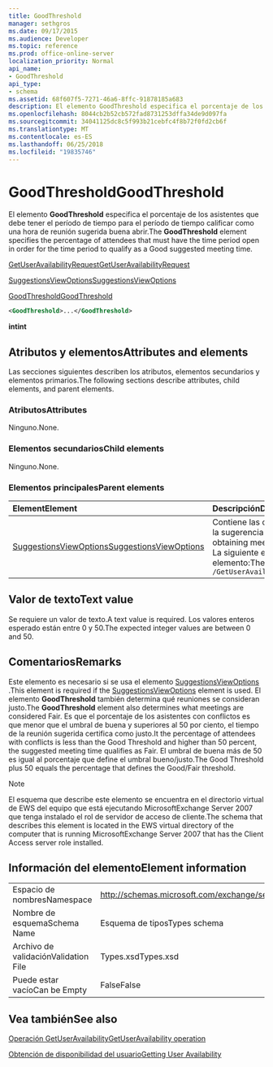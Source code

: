 ```yaml
---
title: GoodThreshold
manager: sethgros
ms.date: 09/17/2015
ms.audience: Developer
ms.topic: reference
ms.prod: office-online-server
localization_priority: Normal
api_name:
- GoodThreshold
api_type:
- schema
ms.assetid: 68f607f5-7271-46a6-8ffc-91878185a683
description: El elemento GoodThreshold especifica el porcentaje de los asistentes que debe tener el período de tiempo para el período de tiempo calificar como una hora de reunión sugerida buena abrir.
ms.openlocfilehash: 8044cb2b52cb572fad8731253dffa34de9d097fa
ms.sourcegitcommit: 34041125dc8c5f993b21cebfc4f8b72f0fd2cb6f
ms.translationtype: MT
ms.contentlocale: es-ES
ms.lasthandoff: 06/25/2018
ms.locfileid: "19835746"
---
```

# <a name="goodthreshold"></a><span data-ttu-id="a14a1-103">GoodThreshold</span><span class="sxs-lookup"><span data-stu-id="a14a1-103">GoodThreshold</span></span>

<span data-ttu-id="a14a1-104">El elemento **GoodThreshold** especifica el porcentaje de los asistentes que debe tener el período de tiempo para el período de tiempo calificar como una hora de reunión sugerida buena abrir.</span><span class="sxs-lookup"><span data-stu-id="a14a1-104">The **GoodThreshold** element specifies the percentage of attendees that must have the time period open in order for the time period to qualify as a Good suggested meeting time.</span></span> 
  
[<span data-ttu-id="a14a1-105">GetUserAvailabilityRequest</span><span class="sxs-lookup"><span data-stu-id="a14a1-105">GetUserAvailabilityRequest</span></span>](getuseravailabilityrequest.md)
  
[<span data-ttu-id="a14a1-106">SuggestionsViewOptions</span><span class="sxs-lookup"><span data-stu-id="a14a1-106">SuggestionsViewOptions</span></span>](suggestionsviewoptions.md)
  
[<span data-ttu-id="a14a1-107">GoodThreshold</span><span class="sxs-lookup"><span data-stu-id="a14a1-107">GoodThreshold</span></span>](goodthreshold.md)
  
```xml
<GoodThreshold>...</GoodThreshold>
```

 <span data-ttu-id="a14a1-108">**int**</span><span class="sxs-lookup"><span data-stu-id="a14a1-108">**int**</span></span>
## <a name="attributes-and-elements"></a><span data-ttu-id="a14a1-109">Atributos y elementos</span><span class="sxs-lookup"><span data-stu-id="a14a1-109">Attributes and elements</span></span>

<span data-ttu-id="a14a1-110">Las secciones siguientes describen los atributos, elementos secundarios y elementos primarios.</span><span class="sxs-lookup"><span data-stu-id="a14a1-110">The following sections describe attributes, child elements, and parent elements.</span></span>
  
### <a name="attributes"></a><span data-ttu-id="a14a1-111">Atributos</span><span class="sxs-lookup"><span data-stu-id="a14a1-111">Attributes</span></span>

<span data-ttu-id="a14a1-112">Ninguno.</span><span class="sxs-lookup"><span data-stu-id="a14a1-112">None.</span></span>
  
### <a name="child-elements"></a><span data-ttu-id="a14a1-113">Elementos secundarios</span><span class="sxs-lookup"><span data-stu-id="a14a1-113">Child elements</span></span>

<span data-ttu-id="a14a1-114">Ninguno.</span><span class="sxs-lookup"><span data-stu-id="a14a1-114">None.</span></span>
  
### <a name="parent-elements"></a><span data-ttu-id="a14a1-115">Elementos principales</span><span class="sxs-lookup"><span data-stu-id="a14a1-115">Parent elements</span></span>

|<span data-ttu-id="a14a1-116">**Element**</span><span class="sxs-lookup"><span data-stu-id="a14a1-116">**Element**</span></span>|<span data-ttu-id="a14a1-117">**Descripción**</span><span class="sxs-lookup"><span data-stu-id="a14a1-117">**Description**</span></span>|
|:-----|:-----|
|[<span data-ttu-id="a14a1-118">SuggestionsViewOptions</span><span class="sxs-lookup"><span data-stu-id="a14a1-118">SuggestionsViewOptions</span></span>](suggestionsviewoptions.md) <br/> |<span data-ttu-id="a14a1-119">Contiene las opciones para obtener información de la sugerencia de reunión.</span><span class="sxs-lookup"><span data-stu-id="a14a1-119">Contains the options for obtaining meeting suggestion information.</span></span>  <br/> <span data-ttu-id="a14a1-120">La siguiente es la expresión de XPath para este elemento:</span><span class="sxs-lookup"><span data-stu-id="a14a1-120">The following is the XPath to this element:</span></span>  <br/>  `/GetUserAvailabilityRequest/SuggestionViewOptions` <br/> |
   
## <a name="text-value"></a><span data-ttu-id="a14a1-121">Valor de texto</span><span class="sxs-lookup"><span data-stu-id="a14a1-121">Text value</span></span>

<span data-ttu-id="a14a1-122">Se requiere un valor de texto.</span><span class="sxs-lookup"><span data-stu-id="a14a1-122">A text value is required.</span></span> <span data-ttu-id="a14a1-123">Los valores enteros esperado están entre 0 y 50.</span><span class="sxs-lookup"><span data-stu-id="a14a1-123">The expected integer values are between 0 and 50.</span></span>
  
## <a name="remarks"></a><span data-ttu-id="a14a1-124">Comentarios</span><span class="sxs-lookup"><span data-stu-id="a14a1-124">Remarks</span></span>

<span data-ttu-id="a14a1-125">Este elemento es necesario si se usa el elemento [SuggestionsViewOptions](suggestionsviewoptions.md) .</span><span class="sxs-lookup"><span data-stu-id="a14a1-125">This element is required if the [SuggestionsViewOptions](suggestionsviewoptions.md) element is used.</span></span> <span data-ttu-id="a14a1-126">El elemento **GoodThreshold** también determina qué reuniones se consideran justo.</span><span class="sxs-lookup"><span data-stu-id="a14a1-126">The **GoodThreshold** element also determines what meetings are considered Fair.</span></span> <span data-ttu-id="a14a1-127">Es que el porcentaje de los asistentes con conflictos es que menor que el umbral de buena y superiores al 50 por ciento, el tiempo de la reunión sugerida certifica como justo.</span><span class="sxs-lookup"><span data-stu-id="a14a1-127">It the percentage of attendees with conflicts is less than the Good Threshold and higher than 50 percent, the suggested meeting time qualifies as Fair.</span></span> <span data-ttu-id="a14a1-128">El umbral de buena más de 50 es igual al porcentaje que define el umbral bueno/justo.</span><span class="sxs-lookup"><span data-stu-id="a14a1-128">The Good Threshold plus 50 equals the percentage that defines the Good/Fair threshold.</span></span> 
  
> [!NOTE]
> <span data-ttu-id="a14a1-129">El esquema que describe este elemento se encuentra en el directorio virtual de EWS del equipo que está ejecutando MicrosoftExchange Server 2007 que tenga instalado el rol de servidor de acceso de cliente.</span><span class="sxs-lookup"><span data-stu-id="a14a1-129">The schema that describes this element is located in the EWS virtual directory of the computer that is running MicrosoftExchange Server 2007 that has the Client Access server role installed.</span></span> 
  
## <a name="element-information"></a><span data-ttu-id="a14a1-130">Información del elemento</span><span class="sxs-lookup"><span data-stu-id="a14a1-130">Element information</span></span>

|||
|:-----|:-----|
|<span data-ttu-id="a14a1-131">Espacio de nombres</span><span class="sxs-lookup"><span data-stu-id="a14a1-131">Namespace</span></span>  <br/> |http://schemas.microsoft.com/exchange/services/2006/types  <br/> |
|<span data-ttu-id="a14a1-132">Nombre de esquema</span><span class="sxs-lookup"><span data-stu-id="a14a1-132">Schema Name</span></span>  <br/> |<span data-ttu-id="a14a1-133">Esquema de tipos</span><span class="sxs-lookup"><span data-stu-id="a14a1-133">Types schema</span></span>  <br/> |
|<span data-ttu-id="a14a1-134">Archivo de validación</span><span class="sxs-lookup"><span data-stu-id="a14a1-134">Validation File</span></span>  <br/> |<span data-ttu-id="a14a1-135">Types.xsd</span><span class="sxs-lookup"><span data-stu-id="a14a1-135">Types.xsd</span></span>  <br/> |
|<span data-ttu-id="a14a1-136">Puede estar vacío</span><span class="sxs-lookup"><span data-stu-id="a14a1-136">Can be Empty</span></span>  <br/> |<span data-ttu-id="a14a1-137">False</span><span class="sxs-lookup"><span data-stu-id="a14a1-137">False</span></span>  <br/> |
   
## <a name="see-also"></a><span data-ttu-id="a14a1-138">Vea también</span><span class="sxs-lookup"><span data-stu-id="a14a1-138">See also</span></span>



[<span data-ttu-id="a14a1-139">Operación GetUserAvailability</span><span class="sxs-lookup"><span data-stu-id="a14a1-139">GetUserAvailability operation</span></span>](getuseravailability-operation.md)


[<span data-ttu-id="a14a1-140">Obtención de disponibilidad del usuario</span><span class="sxs-lookup"><span data-stu-id="a14a1-140">Getting User Availability</span></span>](http://msdn.microsoft.com/library/d4133fcb-9b0f-4e6b-aadf-a389da83516a%28Office.15%29.aspx)

